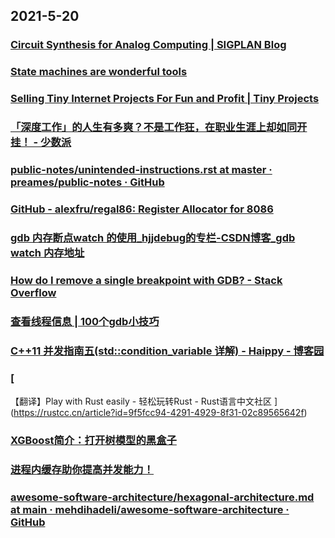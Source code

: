 
## 2021-5-20

### [Circuit Synthesis for Analog Computing | SIGPLAN Blog](https://blog.sigplan.org/2021/05/18/circuit-synthesis-for-analog-computing/)

### [State machines are wonderful tools](https://nullprogram.com/blog/2020/12/31/)

### [Selling Tiny Internet Projects For Fun and Profit | Tiny Projects](https://tinyprojects.dev/posts/selling_tiny_internet_projects_for_fun_and_profit)

### [「深度工作」的人生有多爽？不是工作狂，在职业生涯上却如同开挂！ - 少数派](https://sspai.com/post/66726)

### [public-notes/unintended-instructions.rst at master · preames/public-notes · GitHub](https://github.com/preames/public-notes/blob/master/unintended-instructions.rst)

### [GitHub - alexfru/regal86: Register Allocator for 8086](https://github.com/alexfru/regal86)

### [gdb 内存断点watch 的使用_hjjdebug的专栏-CSDN博客_gdb watch 内存地址](https://blog.csdn.net/hejinjing_tom_com/article/details/50570442)

### [How do I remove a single breakpoint with GDB? - Stack Overflow](https://stackoverflow.com/questions/4340718/how-do-i-remove-a-single-breakpoint-with-gdb)

### [查看线程信息 | 100个gdb小技巧](https://wizardforcel.gitbooks.io/100-gdb-tips/content/print-threads.html)

### [C++11 并发指南五(std::condition_variable 详解) - Haippy - 博客园](https://www.cnblogs.com/haippy/p/3252041.html)

### [
【翻译】Play with Rust easily - 轻松玩转Rust - Rust语言中文社区
](https://rustcc.cn/article?id=9f5fcc94-4291-4929-8f31-02c89565642f)

### [XGBoost简介：打开树模型的黑盒子](https://juejin.cn/post/6963993583217016869)

### [进程内缓存助你提高并发能力！](https://xie.infoq.cn/article/cafa80b39e5b9d0a55e6a429a)

### [awesome-software-architecture/hexagonal-architecture.md at main · mehdihadeli/awesome-software-architecture · GitHub](https://github.com/mehdihadeli/awesome-software-architecture/blob/main/docs/architectural-style/hexagonal-architecture.md)